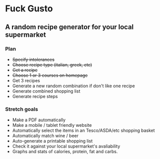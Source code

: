 # Fuck Gusto

## A random recipe generator for your local supermarket

### Plan

- ~~Specify intolerances~~
- ~~Choose recipe type (italian, greek, etc)~~
- ~~Get a recipe~~
- ~~Choose 1 or 3 courses on homepage~~
- Get 3 recipes
- Generate a new random combination if don't like one recipe
- Generate combined shopping list
- Generate recipe steps

### Stretch goals

- Make a PDF automatically
- Make a mobile / tablet friendly website
- Automatically select the items in an Tesco/ASDA/etc shopping basket
- Automatically match wine / beer
- Auto-generate a printable shopping list
- Check it against your local supermarket's avaliability
- Graphs and stats of calories, protein, fat and carbs.
